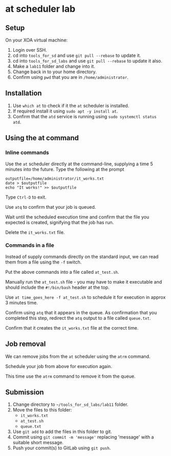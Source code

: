 # at scheduler lab

## Setup

On your XOA virtual machine:

1. Login over SSH.
2. cd into `tools_for_sd` and use `git pull --rebase` to update it.
3. cd into `tools_for_sd_labs` and use `git pull --rebase` to update it also.
4. Make a `lab11` folder and change into it.
5. Change back in to your home directory.
6. Confirm using `pwd` that you are in `/home/administrator`.


## Installation

1. Use `which at` to check if it the `at` scheduler is installed.
2. If required install it using `sudo apt -y install at`.
3. Confirm that the `atd` service is running using `sudo systemctl status atd`.


## Using the at command

### Inline commands

Use the `at` scheduler directly at the command-line, supplying a time 5 minutes into the future.
Type the following at the prompt

	outputfile=/home/administrator/it_works.txt
	date > $outputfile
	echo "It works!" >> $outputfile

Type `Ctrl-D` to exit.

Use `atq` to confirm that your job is queued.

Wait until the scheduled execution time and confirm that the file you expected is created, signifying that the job has run.

Delete the `it_works.txt` file.


### Commands in a file

Instead of supply commands directly on the standard input, we can read them from a file using the `-f` switch.

Put the above commands into a file called `at_test.sh`.

Manually run the `at_test.sh` file - you may have to make it executable and should include the `#!/bin/bash` header at the top. 

Use `at time_goes_here -f at_test.sh` to schedule it for execution in approx 3 minutes time.

Confirm using `atq` that it appears in the queue.
As confirmation that you completed this step, redirect the `atq` output to a file called `queue.txt`. 

Confirm that it creates the `it_works.txt` file at the correct time.


## Job removal

We can remove jobs from the `at` scheduler using the `atrm` command.

Schedule your job from above for execution again.

This time use the `atrm` command to remove it from the queue.


## Submission

1. Change directory to `~/tools_for_sd_labs/lab11` folder.
2. Move the files to this folder:
   - `it_works.txt`
   - `at_test.sh`
   - `queue.txt` 
3. Use `git add` to add the files in this folder to git.
4. Commit using `git commit -m 'message'` replacing 'message' with a suitable short message.
5. Push your commit(s) to GitLab using `git push`.


